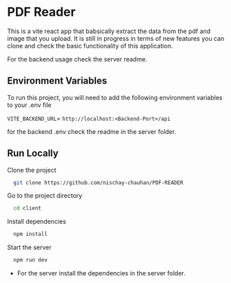 
# PDF Reader

This is a vite react app that babsically extract the data from the pdf and image that you upload. 
It is still in progress in terms of new features you can clone and check the basic functionality of this application.

For the backend usage check the server readme.


## Environment Variables

To run this project, you will need to add the following environment variables to your .env file

`VITE_BACKEND_URL`= `http://localhost:<Backend-Port>/api`

for the backend .env check the readme in the server folder.
## Run Locally

Clone the project

```bash
  git clone https://github.com/nischay-chauhan/PDF-READER
```

Go to the project directory

```bash
  cd client
```

Install dependencies

```bash
  npm install
```

Start the server

```bash
  npm run dev
```

- For the server install the dependencies in the server folder.
